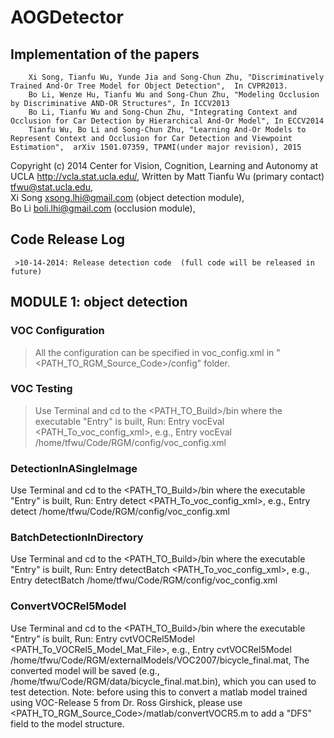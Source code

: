 # AOGDetector
## Implementation of the papers

        Xi Song, Tianfu Wu, Yunde Jia and Song-Chun Zhu, "Discriminatively Trained And-Or Tree Model for Object Detection",  In CVPR2013.        
        Bo Li, Wenze Hu, Tianfu Wu and Song-Chun Zhu, "Modeling Occlusion by Discriminative AND-OR Structures", In ICCV2013        
        Bo Li, Tianfu Wu and Song-Chun Zhu, "Integrating Context and Occlusion for Car Detection by Hierarchical And-Or Model", In ECCV2014
        Tianfu Wu, Bo Li and Song-Chun Zhu, "Learning And-Or Models to Represent Context and Occlusion for Car Detection and Viewpoint Estimation",  arXiv 1501.07359, TPAMI(under major revision), 2015

Copyright (c) 2014 Center for Vision, Cognition, Learning and Autonomy at UCLA <http://vcla.stat.ucla.edu/>,
        Written by Matt Tianfu Wu (primary contact) <tfwu@stat.ucla.edu>,  
        Xi Song                          <xsong.lhi@gmail.com> (object detection module),                        
        Bo Li                            <boli.lhi@gmail.com>  (occlusion module),                      

## Code Release Log

     >10-14-2014: Release detection code  (full code will be released in future)                    


## MODULE 1: object detection 

### VOC Configuration
  > All the configuration can be specified in voc_config.xml in "<PATH_TO_RGM_Source_Code>/config" folder.

### VOC Testing
  > Use Terminal and cd to the <PATH_TO_Build>/bin where the executable "Entry" is built,
  > Run:   Entry vocEval <PATH_To_voc_config_xml>,
  > e.g.,  Entry vocEval /home/tfwu/Code/RGM/config/voc_config.xml

### DetectionInASingleImage
  Use Terminal and cd to the <PATH_TO_Build>/bin where the executable "Entry" is built,
  Run:   Entry detect <PATH_To_voc_config_xml>,
  e.g.,  Entry detect /home/tfwu/Code/RGM/config/voc_config.xml

### BatchDetectionInDirectory
  Use Terminal and cd to the <PATH_TO_Build>/bin where the executable "Entry" is built,
  Run:   Entry detectBatch <PATH_To_voc_config_xml>, 
  e.g.,  Entry detectBatch /home/tfwu/Code/RGM/config/voc_config.xml  

### ConvertVOCRel5Model
  Use Terminal and cd to the <PATH_TO_Build>/bin where the executable "Entry" is built,
  Run:   Entry cvtVOCRel5Model <PATH_To_VOCRel5_Model_Mat_File>, 
  e.g.,  Entry cvtVOCRel5Model /home/tfwu/Code/RGM/externalModels/VOC2007/bicycle_final.mat,
  The converted model will be saved (e.g., /home/tfwu/Code/RGM/data/bicycle_final.mat.bin),
  which you can used to test detection.
  Note: before using this to convert a matlab model trained using VOC-Release 5 from Dr. Ross Girshick, 
        please use <PATH_TO_RGM_Source_Code>/matlab/convertVOCR5.m to add a "DFS" field to the model structure.
